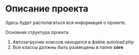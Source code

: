 <h1>Описание проекта</h1>
<p>Здесь будет располагаться вся информация о проекте.</p>
<p>Основная структура проекта</p>
<ol>
<li>Автозагрузчик классов находится в файле autoload.php</li>
<li>Все классы должны быть размещены в папке <b>core</b></li>

</ol>